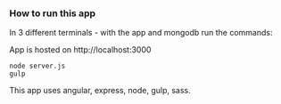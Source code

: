 ### How to run this app ###
In 3 different terminals - with the app and mongodb run the commands:

App is hosted on http://localhost:3000

```
node server.js
gulp
```

This app uses angular, express, node, gulp, sass.
